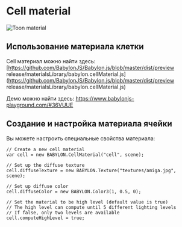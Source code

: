 # Cell material

![Toon material](/img/extensions/materials/toon.png)

## Использование материала клетки

Cell материал можно найти здесь: [https://github.com/BabylonJS/Babylon.js/blob/master/dist/preview release/materialsLibrary/babylon.cellMaterial.js](https://github.com/BabylonJS/Babylon.js/blob/master/dist/preview release/materialsLibrary/babylon.cellMaterial.js)

Демо можно найти здесь:  https://www.babylonjs-playground.com/#36VUUE

## Создание и настройка материала ячейки

Вы можете настроить специальные свойства материала:

```
// Create a new cell material
var cell = new BABYLON.CellMaterial("cell", scene);

// Set up the diffuse texture
cell.diffuseTexture = new BABYLON.Texture("textures/amiga.jpg", scene);

// Set up diffuse color
cell.diffuseColor = new BABYLON.Color3(1, 0.5, 0);

// Set the material to be high level (default value is true)
// The high level can compute until 5 different lighting levels
// If false, only two levels are available
cell.computeHighLevel = true;
```
